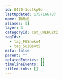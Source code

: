 ```yaml
---
id: 0470-1cctkp9o
lastUpdated: 1757166787
name: 斩赤龙
aliases: []
layer: 3
categoryId: cat_uWLHUZtI
tagIds:
  - tag_F0Snwko4
  - tag_5uiQ64t5
nsfw: false
parent: ""
relatedEntries: []
timelineEvents: []
titledLinks: []
---
```


